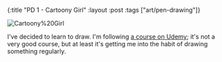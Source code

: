 {:title "PD 1 - Cartoony Girl"
 :layout :post
 :tags ["art/pen-drawing"]}

![Cartoony%20Girl](/img/art/misc/20210604%20-%201%20-%20Cartoony%20Girl.jpg)

I've decided to learn to draw. I'm following [a course on Udemy][5HBWPDCC];
it's not a very good course, but at least it's getting me into the habit of
drawing something regularly.

[5HBWPDCC]: https://www.udemy.com/course/5-hour-black-and-white-pen-drawing-cartoon-characters/

